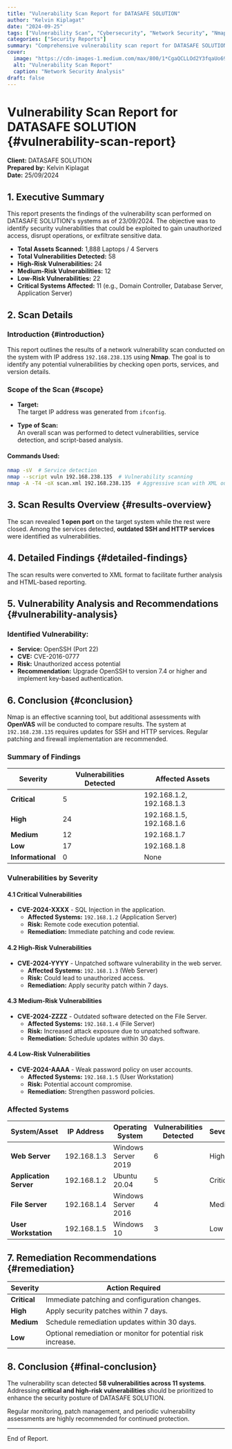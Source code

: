 ```yaml
---
title: "Vulnerability Scan Report for DATASAFE SOLUTION"
author: "Kelvin Kiplagat"
date: "2024-09-25"
tags: ["Vulnerability Scan", "Cybersecurity", "Network Security", "Nmap"]
categories: ["Security Reports"]
summary: "Comprehensive vulnerability scan report for DATASAFE SOLUTION, detailing security risks and recommendations."
cover:
  image: "https://cdn-images-1.medium.com/max/800/1*CgaQCLLOd2Y3fqaUo69yZg.png"
  alt: "Vulnerability Scan Report"
  caption: "Network Security Analysis"
draft: false
---
```


# Vulnerability Scan Report for DATASAFE SOLUTION {#vulnerability-scan-report}

**Client:** DATASAFE SOLUTION  
**Prepared by:** Kelvin Kiplagat  
**Date:** 25/09/2024  

## 1. Executive Summary

This report presents the findings of the vulnerability scan performed on DATASAFE SOLUTION's systems as of 23/09/2024. The objective was to identify security vulnerabilities that could be exploited to gain unauthorized access, disrupt operations, or exfiltrate sensitive data.

- **Total Assets Scanned:** 1,888 Laptops / 4 Servers  
- **Total Vulnerabilities Detected:** 58  
- **High-Risk Vulnerabilities:** 24  
- **Medium-Risk Vulnerabilities:** 12  
- **Low-Risk Vulnerabilities:** 22  
- **Critical Systems Affected:** 11 (e.g., Domain Controller, Database Server, Application Server)  

## 2. Scan Details

### Introduction {#introduction}

This report outlines the results of a network vulnerability scan conducted on the system with IP address `192.168.238.135` using **Nmap**. The goal is to identify any potential vulnerabilities by checking open ports, services, and version details.

### Scope of the Scan {#scope}

- **Target:**  
  The target IP address was generated from `ifconfig`.

- **Type of Scan:**  
  An overall scan was performed to detect vulnerabilities, service detection, and script-based analysis.

#### Commands Used:
```sh
nmap -sV  # Service detection
nmap --script vuln 192.168.238.135  # Vulnerability scanning
nmap -A -T4 -oX scan.xml 192.168.238.135  # Aggressive scan with XML output
```

## 3. Scan Results Overview {#results-overview}

The scan revealed **1 open port** on the target system while the rest were closed. Among the services detected, **outdated SSH and HTTP services** were identified as vulnerabilities.

## 4. Detailed Findings {#detailed-findings}

The scan results were converted to XML format to facilitate further analysis and HTML-based reporting.

## 5. Vulnerability Analysis and Recommendations {#vulnerability-analysis}

### Identified Vulnerability:
- **Service:** OpenSSH (Port 22)
- **CVE:** CVE-2016-0777
- **Risk:** Unauthorized access potential
- **Recommendation:** Upgrade OpenSSH to version 7.4 or higher and implement key-based authentication.

## 6. Conclusion {#conclusion}

Nmap is an effective scanning tool, but additional assessments with **OpenVAS** will be conducted to compare results. The system at `192.168.238.135` requires updates for SSH and HTTP services. Regular patching and firewall implementation are recommended.

### Summary of Findings

| **Severity** | **Vulnerabilities Detected** | **Affected Assets** |
|-------------|----------------------------|--------------------|
| **Critical** | 5 | 192.168.1.2, 192.168.1.3 |
| **High** | 24 | 192.168.1.5, 192.168.1.6 |
| **Medium** | 12 | 192.168.1.7 |
| **Low** | 17 | 192.168.1.8 |
| **Informational** | 0 | None |

### Vulnerabilities by Severity

#### 4.1 Critical Vulnerabilities
- **CVE-2024-XXXX** - SQL Injection in the application.
  - **Affected Systems:** `192.168.1.2` (Application Server)
  - **Risk:** Remote code execution potential.
  - **Remediation:** Immediate patching and code review.

#### 4.2 High-Risk Vulnerabilities
- **CVE-2024-YYYY** - Unpatched software vulnerability in the web server.
  - **Affected Systems:** `192.168.1.3` (Web Server)
  - **Risk:** Could lead to unauthorized access.
  - **Remediation:** Apply security patch within 7 days.

#### 4.3 Medium-Risk Vulnerabilities
- **CVE-2024-ZZZZ** - Outdated software detected on the File Server.
  - **Affected Systems:** `192.168.1.4` (File Server)
  - **Risk:** Increased attack exposure due to unpatched software.
  - **Remediation:** Schedule updates within 30 days.

#### 4.4 Low-Risk Vulnerabilities
- **CVE-2024-AAAA** - Weak password policy on user accounts.
  - **Affected Systems:** `192.168.1.5` (User Workstation)
  - **Risk:** Potential account compromise.
  - **Remediation:** Strengthen password policies.

### Affected Systems

| **System/Asset** | **IP Address** | **Operating System** | **Vulnerabilities Detected** | **Severity** |
|----------------|-------------|----------------|---------------------|----------|
| **Web Server** | 192.168.1.3 | Windows Server 2019 | 6 | High |
| **Application Server** | 192.168.1.2 | Ubuntu 20.04 | 5 | Critical |
| **File Server** | 192.168.1.4 | Windows Server 2016 | 4 | Medium |
| **User Workstation** | 192.168.1.5 | Windows 10 | 3 | Low |

## 7. Remediation Recommendations {#remediation}

| **Severity** | **Action Required** |
|-------------|------------------|
| **Critical** | Immediate patching and configuration changes. |
| **High** | Apply security patches within 7 days. |
| **Medium** | Schedule remediation updates within 30 days. |
| **Low** | Optional remediation or monitor for potential risk increase. |

## 8. Conclusion {#final-conclusion}

The vulnerability scan detected **58 vulnerabilities across 11 systems**. Addressing **critical and high-risk vulnerabilities** should be prioritized to enhance the security posture of DATASAFE SOLUTION. 

Regular monitoring, patch management, and periodic vulnerability assessments are highly recommended for continued protection.

---
End of Report.
